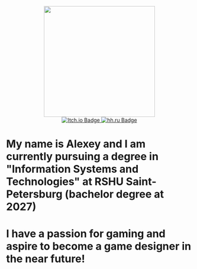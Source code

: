 
<div id="header" align="center">
  <img src="https://media.giphy.com/media/3ornk57KwDXf81rjWM/giphy.gif" width="300"/>
</div>

<div id="badges" align="center">
  <a href="https://essentucky.itch.io">
    <img src="https://img.shields.io/badge/Itch.io-orange?style=for-the-badge&logo=itchio&logoColor=white" alt="Itch.io Badge"/>
  </a>
  <a href="https://spb.hh.ru/resume/9e6257f5ff098196dd0039ed1f4d56326b3355">
    <img src="https://img.shields.io/badge/hh.ru-red?style=for-the-badge&logo=headhunter&logoColor=white" alt="hh.ru Badge"/>
  </a>
</div>

# My name is Alexey and I am currently pursuing a degree in "Information Systems and Technologies" at RSHU Saint-Petersburg (bachelor degree at 2027)
# I have a passion for gaming and aspire to become a game designer in the near future!
<!--
**alexseimakar/alexseimakar** is a ✨ _special_ ✨ repository because its `README.md` (this file) appears on your GitHub profile.

Here are some ideas to get you started:

- 🔭 I’m currently working on ...
- 🌱 I’m currently learning ...
- 👯 I’m looking to collaborate on ...
- 🤔 I’m looking for help with ...
- 💬 Ask me about ...
- 📫 How to reach me: ...
- 😄 Pronouns: ...
- ⚡ Fun fact: ...
-->
